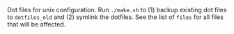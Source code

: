 Dot files for unix configuration. Run `./make.sh` to (1) backup existing dot files to `dotfiles_old` and (2) symlink the dotfiles. See the list of `files` for all files that will be affected.
